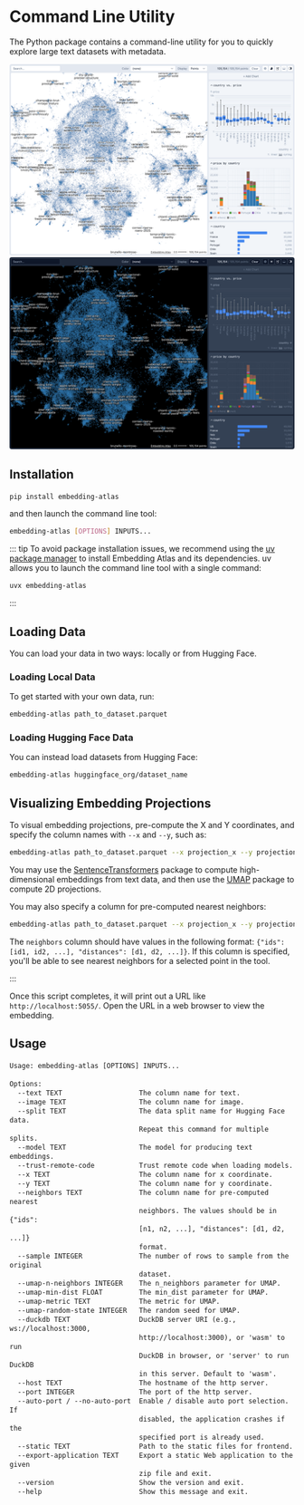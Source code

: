 # Command Line Utility

The Python package contains a command-line utility for you to quickly explore large text datasets with metadata.

<img style="border-radius: 4px" class="light-only" src="./assets/embedding-atlas-light.png">
<img style="border-radius: 4px" class="dark-only" src="./assets/embedding-atlas-dark.png">

## Installation

```bash
pip install embedding-atlas
```

and then launch the command line tool:

```bash
embedding-atlas [OPTIONS] INPUTS...
```

::: tip
To avoid package installation issues, we recommend using the [uv package manager](https://docs.astral.sh/uv/) to install Embedding Atlas and its dependencies. uv allows you to launch the command line tool with a single command:

```bash
uvx embedding-atlas
```
:::

## Loading Data

You can load your data in two ways: locally or from Hugging Face.

### Loading Local Data

To get started with your own data, run:

```bash
embedding-atlas path_to_dataset.parquet
```

### Loading Hugging Face Data

You can instead load datasets from Hugging Face:

```bash
embedding-atlas huggingface_org/dataset_name
```

## Visualizing Embedding Projections

To visual embedding projections, pre-compute the X and Y coordinates, and specify the column names with `--x` and `--y`, such as:

```bash
embedding-atlas path_to_dataset.parquet --x projection_x --y projection_y
```

You may use the [SentenceTransformers](https://sbert.net/) package to compute high-dimensional embeddings from text data, and then use the [UMAP](https://umap-learn.readthedocs.io/en/latest/index.html) package to compute 2D projections.

You may also specify a column for pre-computed nearest neighbors:

```bash
embedding-atlas path_to_dataset.parquet --x projection_x --y projection_y --neighbors neighbors
```

The `neighbors` column should have values in the following format: `{"ids": [id1, id2, ...], "distances": [d1, d2, ...]}`.
If this column is specified, you'll be able to see nearest neighbors for a selected point in the tool.

:::

Once this script completes, it will print out a URL like `http://localhost:5055/`. Open the URL in a web browser to view the embedding.

## Usage

```
Usage: embedding-atlas [OPTIONS] INPUTS...

Options:
  --text TEXT                   The column name for text.
  --image TEXT                  The column name for image.
  --split TEXT                  The data split name for Hugging Face data.
                                Repeat this command for multiple splits.
  --model TEXT                  The model for producing text embeddings.
  --trust-remote-code           Trust remote code when loading models.
  --x TEXT                      The column name for x coordinate.
  --y TEXT                      The column name for y coordinate.
  --neighbors TEXT              The column name for pre-computed nearest
                                neighbors. The values should be in {"ids":
                                [n1, n2, ...], "distances": [d1, d2, ...]}
                                format.
  --sample INTEGER              The number of rows to sample from the original
                                dataset.
  --umap-n-neighbors INTEGER    The n_neighbors parameter for UMAP.
  --umap-min-dist FLOAT         The min_dist parameter for UMAP.
  --umap-metric TEXT            The metric for UMAP.
  --umap-random-state INTEGER   The random seed for UMAP.
  --duckdb TEXT                 DuckDB server URI (e.g., ws://localhost:3000,
                                http://localhost:3000), or 'wasm' to run
                                DuckDB in browser, or 'server' to run DuckDB
                                in this server. Default to 'wasm'.
  --host TEXT                   The hostname of the http server.
  --port INTEGER                The port of the http server.
  --auto-port / --no-auto-port  Enable / disable auto port selection. If
                                disabled, the application crashes if the
                                specified port is already used.
  --static TEXT                 Path to the static files for frontend.
  --export-application TEXT     Export a static Web application to the given
                                zip file and exit.
  --version                     Show the version and exit.
  --help                        Show this message and exit.
```
